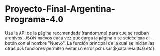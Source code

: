 # Proyecto-Final-Argentina-Programa-4.0

Usé la API de la página recomendada (random.me) para que se reciban archivos .JSON nuevos cada vez que carga la página o se selecciona el botón con el nombre "Nuevo".
La función principal de la cual se inician las otras dos funciones permiten evitar un error por usar ${data.results.0.etc}.

